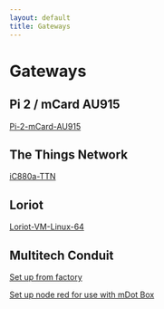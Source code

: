 ```yaml
---
layout: default
title: Gateways
---
```


# Gateways

## Pi 2 / mCard AU915

<a href="raspberryPi2mCardGateway/README.md">Pi-2-mCard-AU915</a>

## The Things Network
<a href="iC880a-TTN-Gateway.md">iC880a-TTN</a>

## Loriot
<a href="loriot-VM-Linux-64-Gateway.md">Loriot-VM-Linux-64</a>

## Multitech Conduit
<a href="setupMultitechConduit/README.md">Set up from factory</a>

<a href="setUpNodeRed/README.md">Set up node red for use with mDot Box</a>




<br /><br /><br />
----------------------------------
<script src="{{ site.baseurl }}/linkfixer.js"></script>

